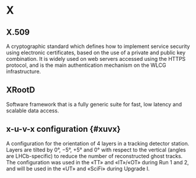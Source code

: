 # X

## X.509

A cryptographic standard which defines how to implement service security using electronic certificates,
based on the use of a private and public key combination. It is widely used on web servers accessed
using the HTTPS protocol, and is the main authentication mechanism on the WLCG infrastructure.

## XRootD

Software framework that is a fully generic suite for fast, low latency and scalable data access.

## x-u-v-x configuration {#xuvx}

A configuration for the orientation of 4 layers in a tracking detector station. Layers are tilted by 0°, −5°, +5° and 0° with respect to the vertical (angles are LHCb-specific) to reduce the number of reconstructed ghost tracks. The configuration was used in the «TT» and «IT»/«OT» during Run 1 and 2, and will be used in the «UT» and «SciFi» during Upgrade I.
